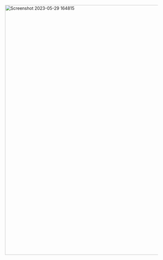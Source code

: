 <img width="821" alt="Screenshot 2023-05-29 164815" src="https://github.com/montella-03/sokodash/assets/83244477/498c9f11-ac0f-4d02-bdf2-14d38c031cd5">
